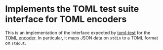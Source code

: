 # Implements the TOML test suite interface for TOML encoders

This is an implementation of the interface expected by
[toml-test](https://github.com/skerkour/golibs/toml-test) for the
[TOML encoder](https://github.com/skerkour/golibs/toml).
In particular, it maps JSON data on `stdin` to a TOML format on `stdout`.

